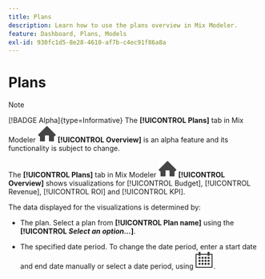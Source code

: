 ```yaml
---
title: Plans
description: Learn how to use the plans overview in Mix Modeler.
feature: Dashboard, Plans, Models
exl-id: 930fc1d5-8e28-4610-af7b-c4ec91f86a8a
---
```

# Plans

>[!NOTE]
>
>[!BADGE Alpha]{type=Informative} The **[!UICONTROL Plans]** tab in Mix Modeler ![Home](/help/assets/icons/Home.svg) **[!UICONTROL Overview]** is an alpha feature and its functionality is subject to change.


The **[!UICONTROL Plans]** tab in Mix Modeler ![Home](/help/assets/icons/Home.svg) **[!UICONTROL Overview]** shows visualizations for [!UICONTROL Budget], [!UICONTROL Revenue], [!UICONTROL ROI] and [!UICONTROL KPI].

The data displayed for the visualizations is determined by:

* The plan. Select a plan from **[!UICONTROL Plan name]** using the **[!UICONTROL _Select an option..._]**.

* The specified date period. To change the date period, enter a start date and end date manually or select a date period, using ![Calendar](/help/assets/icons/Calendar.svg).


